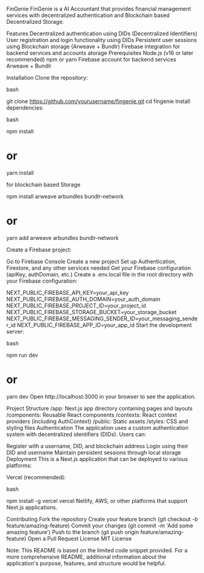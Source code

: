 FinGenie
FinGenie is a AI Accountant that provides financial management services with decentralized authentication and Blockchain based Decentralized Storage.

Features
Decentralized authentication using DIDs (Decentralized Identifiers)
User registration and login functionality using DIDs
Persistent user sessions using Blockchain storage (Arweave + Bundlr)
Firebase integration for backend services and accounts atorage
Prerequisites
Node.js (v16 or later recommended)
npm or yarn
Firebase account for backend services
Arweave + Bundlr


Installation
Clone the repository:

bash


git clone https://github.com/yourusername/fingenie.git
cd fingenie
Install dependencies:

bash


npm install
# or
yarn install

for blockchain based Storage

npm install arweave arbundles bundlr-network
# or
yarn add arweave arbundles bundlr-network


Create a Firebase project:

Go to Firebase Console
Create a new project
Set up Authentication, Firestore, and any other services needed
Get your Firebase configuration (apiKey, authDomain, etc.)
Create a .env.local file in the root directory with your Firebase configuration:

NEXT_PUBLIC_FIREBASE_API_KEY=your_api_key
NEXT_PUBLIC_FIREBASE_AUTH_DOMAIN=your_auth_domain
NEXT_PUBLIC_FIREBASE_PROJECT_ID=your_project_id
NEXT_PUBLIC_FIREBASE_STORAGE_BUCKET=your_storage_bucket
NEXT_PUBLIC_FIREBASE_MESSAGING_SENDER_ID=your_messaging_sender_id
NEXT_PUBLIC_FIREBASE_APP_ID=your_app_id
Start the development server:

bash


npm run dev
# or
yarn dev
Open http://localhost:3000 in your browser to see the application.

Project Structure
/app: Next.js app directory containing pages and layouts
/components: Reusable React components
/contexts: React context providers (including AuthContext)
/public: Static assets
/styles: CSS and styling files
Authentication
The application uses a custom authentication system with decentralized identifiers (DIDs). Users can:

Register with a username, DID, and blockchain address
Login using their DID and username
Maintain persistent sessions through local storage
Deployment
This is a Next.js application that can be deployed to various platforms:

Vercel (recommended):

bash


npm install -g vercel
vercel
Netlify, AWS, or other platforms that support Next.js applications.

Contributing
Fork the repository
Create your feature branch (git checkout -b feature/amazing-feature)
Commit your changes (git commit -m 'Add some amazing feature')
Push to the branch (git push origin feature/amazing-feature)
Open a Pull Request
License
MIT License

Note: This README is based on the limited code snippet provided. For a more comprehensive README, additional information about the application's purpose, features, and structure would be helpful.
